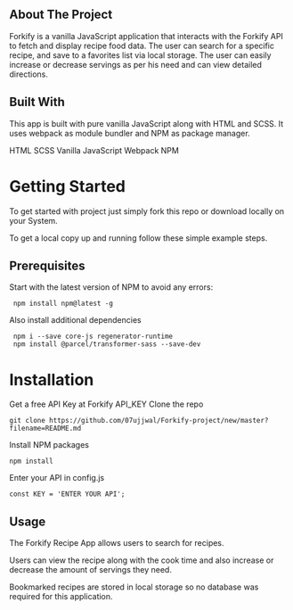 ## About The Project
Forkify is a vanilla JavaScript application that interacts with the Forkify API to fetch and display recipe food data. The user can search for a specific recipe, and save to a favorites list via local storage.
The user can easily increase or decrease servings as per his need and can view detailed directions.

## Built With

This app is built with pure vanilla JavaScript along with HTML and SCSS. It uses webpack as module bundler and NPM as package manager.

HTML
SCSS
Vanilla JavaScript
Webpack
NPM

# Getting Started
  To get started with project just simply fork this repo or download locally on your System.

To get a local copy up and running follow these simple example steps.

## Prerequisites
  Start with the latest version of NPM to avoid any errors:
  ```
   npm install npm@latest -g
```
Also install additional dependencies
```
 npm i --save core-js regenerator-runtime
 npm install @parcel/transformer-sass --save-dev
```
# Installation
Get a free API Key at Forkify API_KEY
Clone the repo
```
git clone https://github.com/07ujjwal/Forkify-project/new/master?filename=README.md

```
Install NPM packages
```
npm install
```
Enter your API in config.js

```
const KEY = 'ENTER YOUR API';

```

## Usage

The Forkify Recipe App allows users to search for recipes.

Users can view the recipe along with the cook time and also increase or decrease the amount of servings they need.

Bookmarked recipes are stored in local storage so no database was required for this application.
